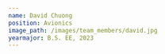 ```yaml
---
name: David Chuong
position: Avionics
image_path: /images/team_members/david.jpg
yearmajor: B.S. EE, 2023
---
```

